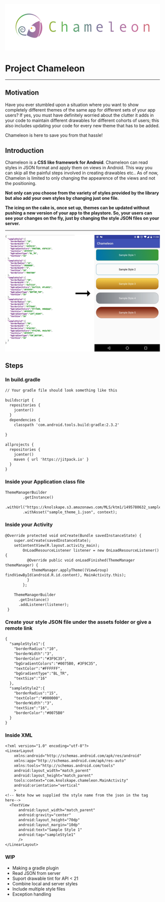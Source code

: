 ![CSS to Drawables](app/src/main/assets/logo_horz.png)

# Project Chameleon

-----

## Motivation

Have you ever stumbled upon a situation where you want to show completely different themes of the same app for different sets of your app users?
If yes, you must have definitely worried about the clutter it adds in your code to maintain different drawables for different cohorts of users; this also includes updating your code for every new theme that has to be added.

Chameleon is here to save you from that hassle! 


## Introduction


Chameleon is a **CSS like framework for Android**. Chameleon can read styles in JSON format and apply them on views in Android. This way you can skip all the painful steps involved in creating drawables etc.. As of now, Chamelon is limited to only changing the appearence of the views and not the positioning. 

**Not only can you choose from the variety of styles provided by the library but also add your own styles by changing just one file.**

**The icing on the cake is, once set up, themes can be updated without pushing a new version of your app to the playstore. So, your users can see your changes on the fly, just by changing the style JSON files on your server.** 


-----
  


![CSS to Drawables](app/src/main/assets/chameleon.jpg)


## Steps

### In build.gradle
```
// Your gradle file should look something like this

buildscript {
  repositories {
    jcenter()
  }
  dependencies {
    classpath 'com.android.tools.build:gradle:2.3.2'

}

allprojects {
  repositories {
    jcenter()
    maven { url 'https://jitpack.io' }
  }
}
```

### Inside your Application class file

```
ThemeManagerBuilder
        .getInstance()
        .withUrl("https://knolskape.s3.amazonaws.com/MLS/ktm1/1495780632_sample_theme_1.json")
        .withAsset("sample_theme_1.json", context);
```

### Inside your Activity

```
@Override protected void onCreate(Bundle savedInstanceState) {
    super.onCreate(savedInstanceState);
    setContentView(R.layout.activity_main);
		OnLoadResourceListener listener = new OnLoadResourceListener() {
          @Override public void onLoadFinished(ThemeManager themeManager) {
            themeManager.applyTheme((ViewGroup) findViewById(android.R.id.content), MainActivity.this);
          }
        };
    
    ThemeManagerBuilder
      .getInstance()
      .addListener(listener);
 }
```

### Create your style JSON file under the assets folder or give a remote link

```
{
  "sampleStyle1":{
    "borderRadius":"10",
    "borderWidth":"3",
    "borderColor":"#3F9C35",
    "bgGradientColors":"#0075B0, #3F9C35",
    "textColor":"#FFFFFF",
    "bgGradientType":"BL_TR",
    "textSize":"16"
  },
  "sampleStyle2":{
    "borderRadius":"15",
    "textColor":"#000000",
    "borderWidth":"3",
    "textSize":"16",
    "borderColor":"#0075B0"
  }
}

```


### Inside XML
```
<?xml version="1.0" encoding="utf-8"?>
<LinearLayout
    xmlns:android="http://schemas.android.com/apk/res/android"
    xmlns:app="http://schemas.android.com/apk/res-auto"
    xmlns:tools="http://schemas.android.com/tools"
    android:layout_width="match_parent"
    android:layout_height="match_parent"
    tools:context="com.knolskape.chameleon.MainActivity"
    android:orientation="vertical"
    >
<!-- Note how we supplied the style name from the json in the tag here-->
  <TextView
      android:layout_width="match_parent"
      android:gravity="center"
      android:layout_height="70dp"
      android:layout_margin="10dp"
      android:text="Sample Style 1"
      android:tag="sampleStyle1"
      />
</LinearLayout>

```

### WIP

* Making a gradle plugin
* Read JSON from server
* Suport drawable tint for API < 21
* Combine local and server styles
* Include multiple style files
* Exception handling
